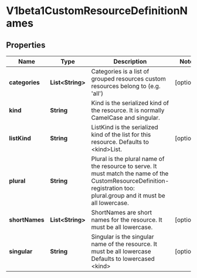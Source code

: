 
# V1beta1CustomResourceDefinitionNames

## Properties
Name | Type | Description | Notes
------------ | ------------- | ------------- | -------------
**categories** | **List&lt;String&gt;** | Categories is a list of grouped resources custom resources belong to (e.g. &#39;all&#39;) |  [optional]
**kind** | **String** | Kind is the serialized kind of the resource.  It is normally CamelCase and singular. | 
**listKind** | **String** | ListKind is the serialized kind of the list for this resource.  Defaults to &lt;kind&gt;List. |  [optional]
**plural** | **String** | Plural is the plural name of the resource to serve.  It must match the name of the CustomResourceDefinition-registration too: plural.group and it must be all lowercase. | 
**shortNames** | **List&lt;String&gt;** | ShortNames are short names for the resource.  It must be all lowercase. |  [optional]
**singular** | **String** | Singular is the singular name of the resource.  It must be all lowercase  Defaults to lowercased &lt;kind&gt; |  [optional]



